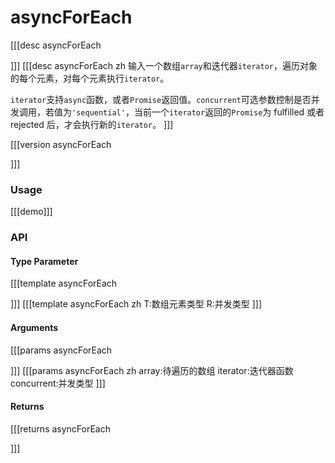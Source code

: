 # asyncForEach

[[[desc asyncForEach

]]]
[[[desc asyncForEach zh
输入一个数组`array`和迭代器`iterator`，遍历对象的每个元素，对每个元素执行`iterator`。

`iterator`支持`async`函数，或者`Promise`返回值。`concurrent`可选参数控制是否并发调用，若值为`'sequential'`，当前一个`iterator`返回的`Promise`为 fulfilled 或者 rejected 后，才会执行新的`iterator`。
]]]

[[[version asyncForEach
  
]]]

### Usage

[[[demo]]]


### API

#### Type Parameter

[[[template asyncForEach

]]]
[[[template asyncForEach zh
T:数组元素类型
R:并发类型
]]]

#### Arguments

[[[params asyncForEach

]]]
[[[params asyncForEach zh
array:待遍历的数组
iterator:迭代器函数
concurrent:并发类型
]]]

#### Returns

[[[returns asyncForEach

]]]